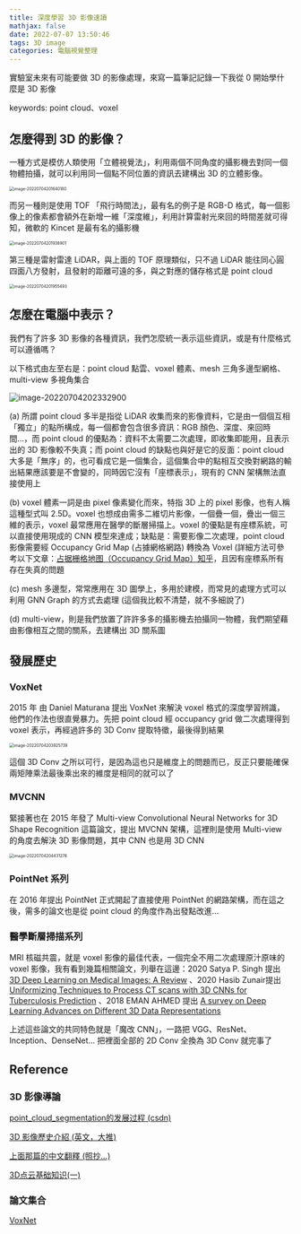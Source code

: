 ```yaml
---
title: 深度學習 3D 影像速讀
mathjax: false
date: 2022-07-07 13:50:46
tags: 3D image
categories: 電腦視覺整理
---
```


實驗室未來有可能要做 3D 的影像處理，來寫一篇筆記記錄一下我從 0 開始學什麼是 3D 影像

keywords: point cloud、voxel
<!--more-->

## 怎麼得到 3D 的影像？

一種方式是模仿人類使用「立體視覺法」，利用兩個不同角度的攝影機去對同一個物體拍攝，就可以利用同一個點不同位置的資訊去建構出 3D 的立體影像。

<img src="https://i.imgur.com/dPoZfBs.png" alt="image-20220704201640180" style="zoom:50%;" />

而另一種則是使用 TOF 「飛行時間法」，最有名的例子是 RGB-D 格式，每一個影像上的像素都會額外在新增一維「深度維」，利用計算雷射光來回的時間差就可得知，微軟的 Kincet 是最有名的攝影機

<img src="https://i.imgur.com/kN7t2Wv.png" alt="image-20220704201938901" style="zoom:50%;" />

第三種是雷射雷達 LiDAR，與上面的 TOF 原理類似，只不過 LiDAR 能往同心圓四面八方發射，且發射的距離可遠的多，與之對應的儲存格式是 point cloud

<img src="https://i.imgur.com/r5WJTGa.png" alt="image-20220704201955493" style="zoom:50%;" />

## 怎麼在電腦中表示？

我們有了許多 3D 影像的各種資訊，我們怎麼統一表示這些資訊，或是有什麼格式可以遵循嗎？

以下格式由左至右是：point cloud 點雲、voxel 體素、mesh 三角多邊型網格、multi-view 多視角集合

![image-20220704202332900](https://i.imgur.com/TppWMka.png)

(a) 所謂 point cloud 多半是指從 LiDAR 收集而來的影像資料，它是由一個個互相「獨立」的點所構成，每一個都會包含很多資訊：RGB 顏色、深度、來回時間…，而 point cloud 的優點為：資料不太需要二次處理，即收集即能用，且表示出的 3D 影像較不失真；而 point cloud 的缺點也與好是它的反面：point cloud 大多是「無序」的，也可看成它是一個集合，這個集合中的點相互交換對網路的輸出結果應該要是不會變的，同時因它沒有「座標表示」，現有的 CNN 架構無法直接使用上

(b) voxel 體素一詞是由 pixel 像素變化而來，特指 3D 上的 pixel 影像，也有人稱這種型式叫 2.5D。voxel 也想成由需多二維切片影像，一個疊一個，疊出一個三維的表示，voxel 最常應用在醫學的斷層掃描上。voxel 的優點是有座標系統，可以直接使用現成的 CNN 模型來達成；缺點是：需要影像二次處理，point cloud 影像需要經 Occupancy Grid Map (占據網格網路) 轉換為 Voxel (詳細方法可參考以下文章：[占据栅格地图（Occupancy Grid Map）知乎](https://zhuanlan.zhihu.com/p/21738718)，且因有座標系所有存在失真的問題

(c) mesh 多邊型，常常應用在 3D 圖學上，多用於建模，而常見的處理方式可以利用 GNN Graph 的方式去處理 (這個我比較不清楚，就不多細說了)

(d) multi-view，則是我們放置了許許多多的攝影機去拍攝同一物體，我們期望藉由影像相互之間的關系，去建構出 3D 關系圖

## 發展歷史

### VoxNet

2015 年 由 Daniel Maturana 提出 VoxNet 來解決 voxel 格式的深度學習辨識，他們的作法也很直覺暴力。先把 point cloud 經 occupancy grid 做二次處理得到 voxel 表示，再經過許多的 3D Conv 提取特徵，最後得到結果

<img src="https://i.imgur.com/hnROSsl.png" alt="image-20220704203925739" style="zoom:50%;" />

這個 3D Conv 之所以可行，是因為這也只是維度上的問題而已，反正只要能確保兩矩陣乘法最後乘出來的維度是相同的就可以了

### MVCNN

緊接著也在 2015 年發了 Multi-view Convolutional Neural Networks for 3D Shape Recognition 這篇論文，提出 MVCNN 架構，這裡則是使用 Multi-view 的角度去解決 3D 影像問題，其中 CNN 也是用 3D CNN

<img src="https://i.imgur.com/czm9ywc.png" alt="image-20220704204431276" style="zoom:50%;" />

### PointNet 系列

在 2016 年提出 PointNet 正式開起了直接使用 PointNet 的網路架構，而在這之後，需多的論文也是從 point cloud 的角度作為出發點改進…

### 醫學斷層掃描系列

MRI 核磁共震，就是 voxel 影像的最佳代表，一個完全不用二次處理原汁原味的 voxel 影像，我有看到幾篇相關論文，列舉在這邊：2020 Satya P. Singh 提出 [3D Deep Learning on Medical Images: A Review](https://arxiv.org/pdf/2004.00218.pdf) 、2020 Hasib Zunair提出 [Uniformizing Techniques to Process CT scans with 3D CNNs for Tuberculosis Prediction](https://arxiv.org/pdf/2007.13224.pdf) 、2018 EMAN AHMED 提出 [A survey on Deep Learning Advances on Different 3D Data Representations](https://arxiv.org/pdf/1808.01462.pdf)

上述這些論文的共同特色就是「魔改 CNN」，一路把 VGG、ResNet、Inception、DenseNet... 把裡面全部的 2D Conv 全換為 3D Conv 就完事了

## Reference

### 3D 影像導論

[point_cloud_segmentation的发展过程 (csdn)](https://blog.csdn.net/weixin_40805392/article/details/98729367)

[3D 影像歷史介紹 (英文，大推)](https://thegradient.pub/beyond-the-pixel-plane-sensing-and-learning-in-3d/)

[上面那篇的中文翻釋 (照抄…)](https://www.jiqizhixin.com/articles/091203)

[3D点云基础知识(一)](https://cxyzjd.com/article/xiaoyaolangwj/113572662)

### 論文集合

[VoxNet](https://www.ri.cmu.edu/pub_files/2015/9/voxnet_maturana_scherer_iros15.pdf)



